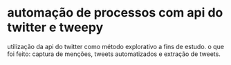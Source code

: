 # automação de processos com api do twitter e tweepy
utilização da api do twitter como método explorativo a fins de estudo.
o que foi feito: captura de menções, tweets automatizados e extração de tweets.
